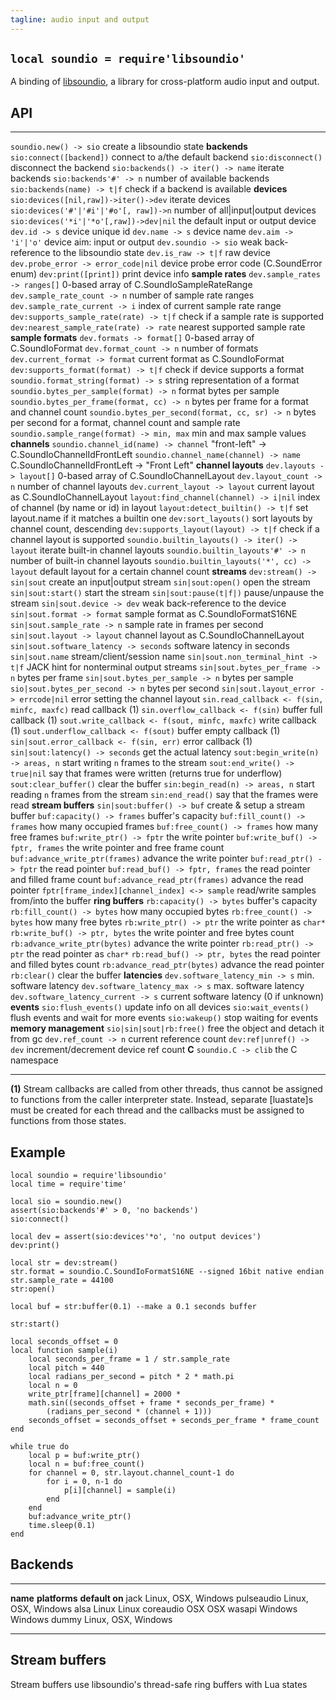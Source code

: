 ```yaml
---
tagline: audio input and output
---
```


## `local soundio = require'libsoundio'`

A binding of [libsoundio](http://libsound.io/), a library for cross-platform
audio input and output.

## API

------------------------------------------------- ----------------------------------------
`soundio.new() -> sio`                            create a libsoundio state
__backends__
`sio:connect([backend])`                          connect to a/the default backend
`sio:disconnect()`                                disconnect the backend
`sio:backends() -> iter() -> name`                iterate backends
`sio:backends'#' -> n`                            number of available backends
`sio:backends(name) -> t|f`                       check if a backend is available
__devices__
`sio:devices([nil,raw])->iter()->dev`             iterate devices
`sio:devices('#'|'#i'|'#o'[, raw])->n`            number of all|input|output devices
`sio:devices('*i'|'*o'[,raw])->dev|nil`           the default input or output device
`dev.id -> s`                                     device unique id
`dev.name -> s`                                   device name
`dev.aim -> 'i'|'o'`                              device aim: input or output
`dev.soundio -> sio`                              weak back-reference to the libsoundio state
`dev.is_raw -> t|f`                               raw device
`dev.probe_error -> error_code|nil`               device probe error code (C.SoundError enum)
`dev:print([print])`                              print device info
__sample rates__
`dev.sample_rates -> ranges[]`                    0-based array of C.SoundIoSampleRateRange
`dev.sample_rate_count -> n`                      number of sample rate ranges
`dev.sample_rate_current -> i`                    index of current sample rate range
`dev:supports_sample_rate(rate) -> t|f`           check if a sample rate is supported
`dev:nearest_sample_rate(rate) -> rate`           nearest supported sample rate
__sample formats__
`dev.formats -> format[]`                         0-based array of C.SoundIoFormat
`dev.format_count -> n`                           number of formats
`dev.current_format -> format`                    current format as C.SoundIoFormat
`dev:supports_format(format) -> t|f`              check if device supports a format
`soundio.format_string(format) -> s`              string representation of a format
`soundio.bytes_per_sample(format) -> n`           format bytes per sample
`soundio.bytes_per_frame(format, cc) -> n`        bytes per frame for a format and channel count
`soundio.bytes_per_second(format, cc, sr) -> n`   bytes per second for a format, channel count and sample rate
`soundio.sample_range(format) -> min, max`        min and max sample values
__channels__
`soundio.channel_id(name) -> channel`             "front-left" -> C.SoundIoChannelIdFrontLeft
`soundio.channel_name(channel) -> name`           C.SoundIoChannelIdFrontLeft -> "Front Left"
__channel layouts__
`dev.layouts -> layout[]`                         0-based array of C.SoundIoChannelLayout
`dev.layout_count -> n`                           number of channel layouts
`dev.current_layout -> layout`                    current layout as C.SoundIoChannelLayout
`layout:find_channel(channel) -> i|nil`           index of channel (by name or id) in layout
`layout:detect_builtin() -> t|f`                  set layout.name if it matches a builtin one
`dev:sort_layouts()`                              sort layouts by channel count, descending
`dev:supports_layout(layout) -> t|f`              check if a channel layout is supported
`soundio.builtin_layouts() -> iter() -> layout`   iterate built-in channel layouts
`soundio.builtin_layouts'#' -> n`                 number of built-in channel layouts
`soundio.builtin_layouts('*', cc) -> layout`      default layout for a certain channel count
__streams__
`dev:stream() -> sin|sout`                        create an input|output stream
`sin|sout:open()`                                 open the stream
`sin|sout:start()`                                start the stream
`sin|sout:pause(t|f|)`                            pause/unpause the stream
`sin|sout.device -> dev`                          weak back-reference to the device
`sin|sout.format -> format`                       sample format as C.SoundIoFormatS16NE
`sin|sout.sample_rate -> n`                       sample rate in frames per second
`sin|sout.layout -> layout`                       channel layout as C.SoundIoChannelLayout
`sin|sout.software_latency -> seconds`            software latency in seconds
`sin|sout.name`                                   stream/client/session name
`sin|sout.non_terminal_hint -> t|f`               JACK hint for nonterminal output streams
`sin|sout.bytes_per_frame -> n`                   bytes per frame
`sin|sout.bytes_per_sample -> n`                  bytes per sample
`sio|sout.bytes_per_second -> n`                  bytes per second
`sin|sout.layout_error -> errcode|nil`            error setting the channel layout
`sin.read_callback <- f(sin, minfc, maxfc)`       read callback (1)
`sin.overflow_callback <- f(sin)`                 buffer full callback (1)
`sout.write_callback <- f(sout, minfc, maxfc)`    write callback (1)
`sout.underflow_callback <- f(sout)`              buffer empty callback (1)
`sin|sout.error_callback <- f(sin, err)`          error callback (1)
`sin|sout:latency() -> seconds`                   get the actual latency
`sout:begin_write(n) -> areas, n`                 start writing `n` frames to the stream
`sout:end_write() -> true|nil`                    say that frames were written (returns true for underflow)
`sout:clear_buffer()`                             clear the buffer
`sin:begin_read(n) -> areas, n`                   start reading `n` frames from the stream
`sin:end_read()`                                  say that the frames were read
__stream buffers__
`sin|sout:buffer() -> buf`                        create & setup a stream buffer
`buf:capacity() -> frames`                        buffer's capacity
`buf:fill_count() -> frames`                      how many occupied frames
`buf:free_count() -> frames`                      how many free frames
`buf:write_ptr() -> fptr`                         the write pointer
`buf:write_buf() -> fptr, frames`                 the write pointer and free frame count
`buf:advance_write_ptr(frames)`                   advance the write pointer
`buf:read_ptr() -> fptr`                          the read pointer
`buf:read_buf() -> fptr, frames`                  the read pointer and filled frame count
`buf:advance_read_ptr(frames)`                    advance the read pointer
`fptr[frame_index][channel_index] <-> sample`     read/write samples from/into the buffer
__ring buffers__
`rb:capacity() -> bytes`                          buffer's capacity
`rb:fill_count() -> bytes`                        how many occupied bytes
`rb:free_count() -> bytes`                        how many free bytes
`rb:write_ptr() -> ptr`                           the write pointer as `char*`
`rb:write_buf() -> ptr, bytes`                    the write pointer and free bytes count
`rb:advance_write_ptr(bytes)`                     advance the write pointer
`rb:read_ptr() -> ptr`                            the read pointer as `char*`
`rb:read_buf() -> ptr, bytes`                     the read pointer and filled bytes count
`rb:advance_read_ptr(bytes)`                      advance the read pointer
`rb:clear()`                                      clear the buffer
__latencies__
`dev.software_latency_min -> s`                   min. software latency
`dev.software_latency_max -> s`                   max. software latency
`dev.software_latency_current -> s`               current software latency (0 if unknown)
__events__
`sio:flush_events()`                              update info on all devices
`sio:wait_events()`                               flush events and wait for more events
`sio:wakeup()`                                    stop waiting for events
__memory management__
`sio|sin|sout|rb:free()`                          free the object and detach it from gc
`dev.ref_count -> n`                              current reference count
`dev:ref|unref() -> dev`                          increment/decrement device ref count
__C__
`soundio.C -> clib`                               the C namespace
------------------------------------------------- ----------------------------------------

__(1)__ Stream callbacks are called from other threads, thus cannot be
assigned to functions from the caller interpreter state. Instead, separate
[luastate]s must be created for each thread and the callbacks must be
assigned to functions from those states.

## Example

~~~{.lua}
local soundio = require'libsoundio'
local time = require'time'

local sio = soundio.new()
assert(sio:backends'#' > 0, 'no backends')
sio:connect()

local dev = assert(sio:devices'*o', 'no output devices')
dev:print()

local str = dev:stream()
str.format = soundio.C.SoundIoFormatS16NE --signed 16bit native endian
str.sample_rate = 44100
str:open()

local buf = str:buffer(0.1) --make a 0.1 seconds buffer

str:start()

local seconds_offset = 0
local function sample(i)
	local seconds_per_frame = 1 / str.sample_rate
	local pitch = 440
	local radians_per_second = pitch * 2 * math.pi
	local n = 0
	write_ptr[frame][channel] = 2000 *
	math.sin((seconds_offset + frame * seconds_per_frame) *
		(radians_per_second * (channel + 1)))
	seconds_offset = seconds_offset + seconds_per_frame * frame_count
end

while true do
	local p = buf:write_ptr()
	local n = buf:free_count()
	for channel = 0, str.layout.channel_count-1 do
		for i = 0, n-1 do
			p[i][channel] = sample(i)
		end
	end
	buf:advance_write_ptr()
	time.sleep(0.1)
end

~~~

## Backends

------------ ----------------------- ---------------
__name__     __platforms__           __default on__
jack         Linux, OSX, Windows
pulseaudio   Linux, OSX, Windows
alsa         Linux                   Linux
coreaudio    OSX                     OSX
wasapi       Windows                 Windows
dummy        Linux, OSX, Windows
------------ ----------------------- ---------------

## Stream buffers

Stream buffers use libsoundio's thread-safe ring buffers with Lua states


